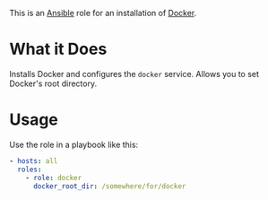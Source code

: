 This is an [Ansible](http://www.ansible.com/home) role for an
installation of [Docker](https://www.docker.com/).

# What it Does

Installs Docker and configures the `docker` service.  Allows you to set Docker's root directory.

# Usage

Use the role in a playbook like this:

```yaml
- hosts: all
  roles:
    - role: docker
	  docker_root_dir: /somewhere/for/docker

```
